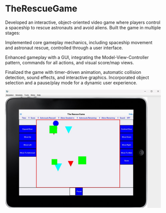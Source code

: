 # TheRescueGame

Developed an interactive, object-oriented video game where players control a spaceship
to rescue astronauts and avoid aliens. Built the game in multiple stages:

Implemented core gameplay mechanics, including spaceship movement and astronaut
rescue, controlled through a user interface.

Enhanced gameplay with a GUI, integrating the Model-View-Controller pattern,
commands for all actions, and visual score/map views.

Finalized the game with timer-driven animation, automatic collision detection, sound
effects, and interactive graphics. Incorporated object selection and a pause/play mode for
a dynamic user experience.


![alt text](https://github.com/fanbrandon/TheRescueGame/blob/main/RescueScreenshot.jpg?raw=true)
